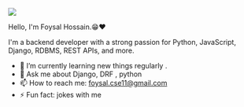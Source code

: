 ![](https://i.ibb.co.com/2t1BN7Y/cover.png)

Hello, I'm Foysal Hossain.😁❤️ <br>

I'm a backend developer with a strong passion for Python, JavaScript, Django, RDBMS, REST APIs, and more.

- 🌱 I’m currently learning new things regularly . 
- 💬 Ask me about Django, DRF , python  
- 📫 How to reach me: foysal.cse11@gmail.com 
- ⚡ Fun fact: jokes with me 






